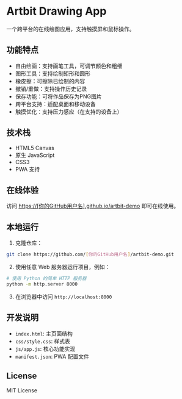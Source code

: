 # Artbit Drawing App

一个跨平台的在线绘图应用，支持触摸屏和鼠标操作。

## 功能特点

- 自由绘画：支持画笔工具，可调节颜色和粗细
- 图形工具：支持绘制矩形和圆形
- 橡皮擦：可擦除已绘制的内容
- 撤销/重做：支持操作历史记录
- 保存功能：可将作品保存为PNG图片
- 跨平台支持：适配桌面和移动设备
- 触摸优化：支持压力感应（在支持的设备上）

## 技术栈

- HTML5 Canvas
- 原生 JavaScript
- CSS3
- PWA 支持

## 在线体验

访问 [https://[你的GitHub用户名].github.io/artbit-demo](https://[你的GitHub用户名].github.io/artbit-demo) 即可在线使用。

## 本地运行

1. 克隆仓库：
```bash
git clone https://github.com/[你的GitHub用户名]/artbit-demo.git
```

2. 使用任意 Web 服务器运行项目，例如：
```bash
# 使用 Python 的简单 HTTP 服务器
python -m http.server 8000
```

3. 在浏览器中访问 `http://localhost:8000`

## 开发说明

- `index.html`: 主页面结构
- `css/style.css`: 样式表
- `js/app.js`: 核心功能实现
- `manifest.json`: PWA 配置文件

## License

MIT License
